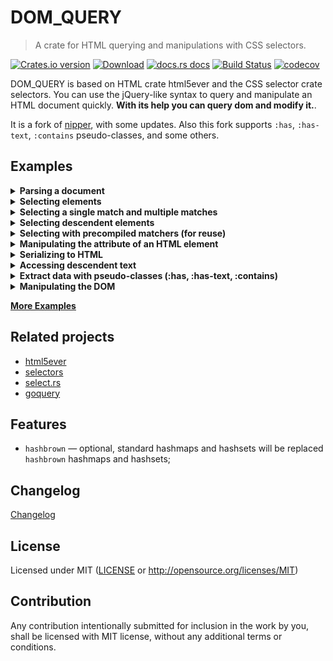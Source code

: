 
# DOM_QUERY

> A crate for HTML querying and manipulations with CSS selectors.

[![Crates.io version](https://img.shields.io/crates/v/dom_query.svg?style=flat)](https://crates.io/crates/dom_query)
[![Download](https://img.shields.io/crates/d/dom_query.svg?style=flat)](https://crates.io/crates/dom_query)
[![docs.rs docs](https://img.shields.io/badge/docs-latest-blue.svg?style=flat)](https://docs.rs/dom_query)
[![Build Status](https://github.com/niklak/dom_query/actions/workflows/rust.yml/badge.svg?branch=main)](https://github.com/niklak/dom_query/actions/workflows/rust.yml)
[![codecov](https://codecov.io/gh/niklak/dom_query/graph/badge.svg?token=CFAVOIE61O)](https://codecov.io/gh/niklak/dom_query)

DOM_QUERY is based on HTML crate html5ever and the CSS selector crate selectors. You can use the jQuery-like syntax to query and manipulate an HTML document quickly. **With its help you can query dom and modify it.**.

It is a fork of [nipper](https://crates.io/crates/nipper), with some updates. Also this fork supports `:has`, `:has-text`, `:contains` pseudo-classes, and some others.

## Examples


<details>
<summary><b>Parsing a document</b></summary>

```rust
use dom_query::Document;
let html = r#"<!DOCTYPE html>
<html><head><title>Test Page</title></head><body></body></html>"#;
let document = Document::from(html);
```
</details>


<details>
<summary><b>Selecting elements</b></summary>

```rust
use dom_query::Document;
let html = r#"<!DOCTYPE html>
<html>
    <head>
        <meta charset="utf-8">
        <title>Test Page</title>
    </head>
    <body>
        <h1>Test Page</h1>
        <ul>
            <li>One</li>
            <li><a href="/2">Two</a></li>
            <li><a href="/3">Three</a></li>
        </ul>
    </body>
</html>"#;
let document = Document::from(html);
// select a single element
let a = document.select("ul li:nth-child(2)");
let text = a.text().to_string();
assert!(text == "Two");
// selecting multiple elements
document.select("ul > li:has(a)").iter().for_each(|el| {
    assert!(el.is("li"));
})
```
</details>


<details>
<summary><b>Selecting a single match and multiple matches</b></summary>

```rust
use dom_query::Document;
let doc: Document = r#"<!DOCTYPE html>
<html lang="en">
<head></head>
<body>
    <ul class="list">
        <li>1</li><li>2</li><li>3</li>
    </ul>
    <ul class="list">
        <li>4</li><li>5</li><li>6</li>
    </ul>
</body>
</html>"#
    .into();
// if you need to select only the first, single match, you can use following:
let single_selection = doc.select_single(".list");
// access is only for the first matching:
assert_eq!(single_selection.length(), 1);
assert_eq!(single_selection.inner_html().to_string().trim(), "<li>1</li><li>2</li><li>3</li>");
// simple selection contain all matches:
let selection = doc.select(".list");
assert_eq!(selection.length(), 2);
// but if you call inner_html() on it, you will get the inner_html of the first match:
assert_eq!(selection.inner_html().to_string().trim(), "<li>1</li><li>2</li><li>3</li>");
//this approach is using the first node from nodes vec and `select_single` consumes one iteration instead.
let first_selection = doc.select(".list").first();
assert_eq!(first_selection.length(), 1);
assert_eq!(first_selection.inner_html().to_string().trim(), "<li>1</li><li>2</li><li>3</li>");
// this approach is consuming all nodes into vec at first, and then you can call `iter().next()` to get the first one.
let next_selection = doc.select(".list").iter().next().unwrap();
assert_eq!(next_selection.length(), 1);
assert_eq!(next_selection.inner_html().to_string().trim(), "<li>1</li><li>2</li><li>3</li>");
// currently, to get data from all matches you need to iterate over them:
let all_matched: String = selection
.iter()
.map(|s| s.inner_html().trim().to_string())
.collect();

assert_eq!(
    all_matched,
    "<li>1</li><li>2</li><li>3</li><li>4</li><li>5</li><li>6</li>"
);
```
</details>

<details>
<summary><b>Selecting descendent elements</b></summary>

```rust
 use dom_query::Document;

 let html = r#"<!DOCTYPE html>
 <html>
     <head>
         <meta charset="utf-8">
         <title>Test Page</title>
     </head>
     <body>
         <h1>Test Page</h1>
         <ul class="list-a">
             <li>One</li>
             <li><a href="/2">Two</a></li>
             <li><a href="/3">Three</a></li>
         </ul>
         <ul class="list-b">
             <li><a href="/4">Four</a></li>
         </ul>
     </body>
 </html>"#;
 let document = Document::from(html);
 // select a parent element
 let ul = document.select("ul");

 // selecting multiple elements
 ul.select("li").iter().for_each(|el| {
     assert!(el.is("li"));
 });

 // also descendant selector may be specified starting from the parent elements
 let el = ul.select("body ul.list-b li").first();
 let text = el.text();
 assert_eq!("Four", text.to_string());

```
</details>

<details>
<summary><b>Selecting with precompiled matchers (for reuse)</b></summary>

```rust
use dom_query::{Document, Matcher};
let html1 = r#"<!DOCTYPE html><html><head><title>Test Page 1</title></head><body></body></html>"#;
let html2 = r#"<!DOCTYPE html><html><head><title>Test Page 2</title></head><body></body></html>"#;

let doc1 = Document::from(html1);
let doc2 = Document::from(html2);
// create a matcher once, reuse on different documents
let title_matcher = Matcher::new("title").unwrap();

let title_el1 = doc1.select_matcher(&title_matcher);
assert_eq!(title_el1.text(), "Test Page 1".into());

let title_el2 = doc2.select_matcher(&title_matcher);
assert_eq!(title_el2.text(), "Test Page 2".into());
// selecting a single match
let title_single = doc1.select_single_matcher(&title_matcher);
assert_eq!(title_single.text(), "Test Page 1".into());
```
</details>

<details>
<summary><b>Manipulating the attribute of an HTML element</b></summary>

```rust
let html = r#"<!DOCTYPE html>
<html>
    <head><title>Test</title></head>
    <body><input type="hidden" name="k" data-k="100"/></body>
</html>"#;
let doc = Document::from(html);
let mut input_selection = doc.select("input[name=k]");

// get the value of attribute "data-k"
let val = input_selection.attr("data-k").unwrap();
assert_eq!(val.to_string(), "100");

// remove the attribute "data-k" from the element
input_selection.remove_attr("data-k");

// get the value of attribute "data-k", if missing, return default value
let val_or = input_selection.attr_or("data-k", "0");
assert_eq!(val_or.to_string(), "0");

// set a attribute "data-k" with value "200"
input_selection.set_attr("data-k", "200");
assert_eq!(input_selection.html(), r#"<input type="hidden" name="k" data-k="200">"#.into());
```
</details>


<details>
<summary><b>Serializing to HTML</b></summary>

```rust
use dom_query::Document;
let html = r#"<!DOCTYPE html>
<html>
    <head><title>Test</title></head>
    <body><div class="content"><h1>Test Page</h1></div></body>
</html>"#;
let doc = Document::from(html);
let heading_selector = doc.select("div.content");
// serializing including the outer html tag
let content = heading_selector.html();
assert_eq!(content.to_string(), r#"<div class="content"><h1>Test Page</h1></div>"#);
// serializing without the outer html tag
let inner_content = heading_selector.inner_html();
assert_eq!(inner_content.to_string(), "<h1>Test Page</h1>");

// there is also `try_html()` method, which returns an `Option<StrTendril>`, 
// and if there is no matching selection it returns None
let opt_no_content = doc.select("div.no-content").try_html();
assert_eq!(opt_no_content, None);

//Unlike` html()` method with return an empty `StrTendril`
let no_content = doc.select("div.no-content").html();
assert_eq!(no_content, "".into());

//Same things works for `inner_html()` and `try_inner_html()` method.
assert_eq!(doc.select("div.no-content").try_inner_html(), None);
assert_eq!(doc.select("div.no-content").inner_html(), "".into());
```
</details>



<details>
<summary><b>Accessing descendent text</b></summary>

```rust
use dom_query::Document;

let html = r#"<!DOCTYPE html>
<html>
    <head><title>Test</title></head>
    <body><div><h1>Test <span>Page</span></h1></div></body>
</html>"#;
let doc = Document::from(html);
let body_selection = doc.select("body div").first();
let text = body_selection.text();
assert_eq!(text.to_string(), "Test Page");
```
</details>


<details>
<summary><b>Extract data with pseudo-classes (:has, :has-text, :contains)</b></summary>

```rust
use dom_query::Document;

let html = include_str!("../test-pages/rustwiki_2024.html");
let doc = Document::from(html);

// searching list items inside a `tr` element which has a `a` element with title="Programming paradigm"
let paradigm_selection = doc.select(r#"table tr:has(a[title="Programming paradigm"]) td.infobox-data ul > li"#); 

println!("Rust programming paradigms:");
for item in paradigm_selection.iter() {
    println!(" {}", item.text());
}
println!("{:-<50}", "");

//since `th` contains text "Paradigms" without sibling tags, we can use `:has-text` pseudo class
let influenced_by_selection = doc.select(r#"table tr:has-text("Influenced by") + tr td  ul > li > a"#);

println!("Rust influenced by:");
for item in influenced_by_selection.iter() {
    println!(" {}", item.text());
}
println!("{:-<50}", "");

// Extract all links from the block that contains certain text. 
// Since `foreign function interface` located in its own tag,
// we have to use `:contains` pseudo class
let links_selection = doc.select(r#"p:contains("Rust has a foreign function interface") a[href^="/"]"#);

println!("Links in the FFI block:");
for item in links_selection.iter() {
    println!(" {}", item.attr("href").unwrap());
}
println!("{:-<50}", "");
```

</details>

<details>
    <summary><b>Manipulating the DOM</b></summary>

```rust
use dom_query::Document;
let html_contents = r#"<!DOCTYPE html>
<html>
    <head><title>Test</title></head>
    <body>
        <div class="content">
            <p>9,8,7</p>
        </div>
        <div class="remove-it">
            Remove me
        </div>
    </body>
</html>"#;

let doc = Document::from(html_contents);

let mut content_selection = doc.select("body .content");
// append a new html node to the selection
content_selection.append_html(r#"<div class="inner">inner block</div>"#);
assert!(doc.select("body .content .inner").exists());

// set a new content to the selection, replacing existing content
content_selection.set_html(r#"<div class="inner">1,2,3</div>"#);
assert_eq!(doc.select(".inner").text(), "1,2,3".into());

// remove the selection
doc.select(".remove-it").remove();
assert!(!doc.select(".remove-it").exists());

// replace the selection with a new html, current selection will not change.
let mut replace_selection = doc.select(".inner");
replace_selection.replace_with_html(r#"<div class="replaced">Replaced</div>"#);
assert_eq!(replace_selection.text(), "1,2,3".into());

//but the dom will change
assert_eq!(doc.select(".replaced").text(),"Replaced".into());
assert!(!doc.select(".inner").exists());
```
</details>

**[More Examples](./examples/)**



## Related projects

* [html5ever](https://crates.io/crates/html5ever)
* [selectors](https://crates.io/crates/selectors)
* [select.rs](https://crates.io/crates/select)
* [goquery](https://godoc.org/github.com/PuerkitoBio/goquery)


## Features

- `hashbrown` — optional, standard hashmaps and hashsets will be replaced `hashbrown` hashmaps and hashsets;

## Changelog
[Changelog](./CHANGELOG.md)

## License

Licensed under MIT ([LICENSE](LICENSE) or http://opensource.org/licenses/MIT)


## Contribution

Any contribution intentionally submitted for inclusion in the work by you, shall be
licensed with MIT license, without any additional terms or conditions.
